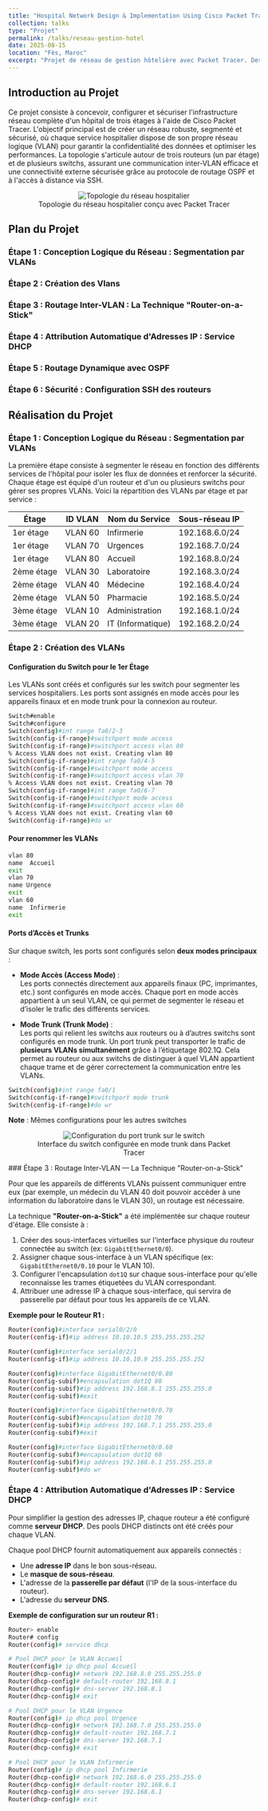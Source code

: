 ```yaml
---
title: "Hospital Network Design & Implementation Using Cisco Packet Tracer"
collection: talks
type: "Projet"
permalink: /talks/reseau-gestion-hotel
date: 2025-08-15
location: "Fès, Maroc"
excerpt: "Projet de réseau de gestion hôtelière avec Packet Tracer. Description courte visible dans la liste."
---
```


## Introduction au Projet
Ce projet consiste à concevoir, configurer et sécuriser l'infrastructure réseau complète d'un hôpital de trois étages à l'aide de Cisco Packet Tracer. L'objectif principal est de créer un réseau robuste, segmenté et sécurisé, où chaque service hospitalier dispose de son propre réseau logique (VLAN) pour garantir la confidentialité des données et optimiser les performances.
La topologie s'articule autour de trois routeurs (un par étage) et de plusieurs switchs, assurant une communication inter-VLAN efficace et une connectivité externe sécurisée grâce au protocole de routage OSPF et à l'accès à distance via SSH.
<figure style="text-align: center;">
  <img src="/files/hospital_network_topology.png" alt="Topologie du réseau hospitalier" style="max-width: 100%; height: auto;">
  <figcaption>Topologie du réseau hospitalier conçu avec Packet Tracer</figcaption>
</figure>



## Plan du Projet
### Étape 1 : Conception Logique du Réseau : Segmentation par VLANs
### Étape 2 : Création des Vlans  
### Étape 3 : Routage Inter-VLAN : La Technique "Router-on-a-Stick"
### Étape 4 : Attribution Automatique d'Adresses IP : Service DHCP
### Étape 5 : Routage Dynamique avec OSPF
### Étape 6 :	Sécurité : Configuration SSH des routeurs 

## Réalisation du Projet
### Étape 1 : Conception Logique du Réseau : Segmentation par VLANs
La première étape consiste à segmenter le réseau en fonction des différents services de l'hôpital pour isoler les flux de données et renforcer la sécurité. Chaque étage est équipé d'un routeur et d'un ou plusieurs switchs pour gérer ses propres VLANs.
Voici la répartition des VLANs par étage et par service :

| Étage       | ID VLAN | Nom du Service         | Sous-réseau IP     |
|-------------|---------|------------------------|--------------------|
| 1er étage   | VLAN 60 | Infirmerie            | 192.168.6.0/24     |
| 1er étage   | VLAN 70 | Urgences              | 192.168.7.0/24     |
| 1er étage   | VLAN 80 | Accueil               | 192.168.8.0/24     |
| 2ème étage  | VLAN 30 | Laboratoire           | 192.168.3.0/24     |
| 2ème étage  | VLAN 40 | Médecine              | 192.168.4.0/24     |
| 2ème étage  | VLAN 50 | Pharmacie             | 192.168.5.0/24     |
| 3ème étage  | VLAN 10 | Administration        | 192.168.1.0/24     |
| 3ème étage  | VLAN 20 | IT (Informatique)     | 192.168.2.0/24     |

### Étape 2 : Création des VLANs

#### **Configuration du Switch pour le 1er Étage**
Les VLANs sont créés et configurés sur les switch pour segmenter les services hospitaliers. Les ports sont assignés en mode accès pour les appareils finaux et en mode trunk pour la connexion au routeur.
```bash
Switch#enable
Switch#configure
Switch(config)#int range fa0/2-3
Switch(config-if-range)#switchport mode access
Switch(config-if-range)#switchport access vlan 80
% Access VLAN does not exist. Creating vlan 80
Switch(config-if-range)#int range fa0/4-5
Switch(config-if-range)#switchport mode access
Switch(config-if-range)#switchport access vlan 70
% Access VLAN does not exist. Creating vlan 70
Switch(config-if-range)#int range fa0/6-7
Switch(config-if-range)#switchport mode access
Switch(config-if-range)#switchport access vlan 60
% Access VLAN does not exist. Creating vlan 60
Switch(config-if-range)#do wr
```
#### **Pour renommer les VLANs**
```bash
vlan 80
name  Accueil
exit
vlan 70
name Urgence
exit
vlan 60
name  Infirmerie 
exit
```
#### **Ports d’Accès et Trunks**

Sur chaque switch, les ports sont configurés selon **deux modes principaux** :  

- **Mode Accès (Access Mode)** :  
  Les ports connectés directement aux appareils finaux (PC, imprimantes, etc.) sont configurés en mode accès. Chaque port en mode accès appartient à un seul VLAN, ce qui permet de segmenter le réseau et d’isoler le trafic des différents services.  

- **Mode Trunk (Trunk Mode)** :  
  Les ports qui relient les switchs aux routeurs ou à d’autres switchs sont configurés en mode trunk. Un port trunk peut transporter le trafic de **plusieurs VLANs simultanément** grâce à l’étiquetage 802.1Q. Cela permet au routeur ou aux switchs de distinguer à quel VLAN appartient chaque trame et de gérer correctement la communication entre les VLANs.


```bash
Switch(config)#int range fa0/1
Switch(config-if-range)#switchport mode trunk
Switch(config-if-range)#do wr
```
**Note** : Mêmes configurations pour les autres switches
<figure style="text-align: center;">
  <img src="/files/switch_trunk_config.png" alt="Configuration du port trunk sur le switch" style="max-width: 100%; height: auto;">
  <figcaption>Interface du switch configurée en mode trunk dans Packet Tracer</figcaption>
</figure>
### Étape 3 : Routage Inter-VLAN — La Technique "Router-on-a-Stick"

Pour que les appareils de différents VLANs puissent communiquer entre eux (par exemple, un médecin du VLAN 40 doit pouvoir accéder à une information du laboratoire dans le VLAN 30), un routage est nécessaire.  

La technique **"Router-on-a-Stick"** a été implémentée sur chaque routeur d'étage. Elle consiste à :  

1. Créer des sous-interfaces virtuelles sur l'interface physique du routeur connectée au switch (ex: `GigabitEthernet0/0`).  
2. Assigner chaque sous-interface à un VLAN spécifique (ex: `GigabitEthernet0/0.10` pour le VLAN 10).  
3. Configurer l'encapsulation `dot1Q` sur chaque sous-interface pour qu'elle reconnaisse les trames étiquetées du VLAN correspondant.  
4. Attribuer une adresse IP à chaque sous-interface, qui servira de passerelle par défaut pour tous les appareils de ce VLAN.  

**Exemple pour le Routeur R1 :**

```bash
Router(config)#interface serial0/2/0
Router(config-if)#ip address 10.10.10.5 255.255.255.252

Router(config)#interface serial0/2/1
Router(config-if)#ip address 10.10.10.9 255.255.255.252

Router(config)#interface GigabitEthernet0/0.80
Router(config-subif)#encapsulation dot1Q 80
Router(config-subif)#ip address 192.168.8.1 255.255.255.0
Router(config-subif)#exit

Router(config)#interface GigabitEthernet0/0.70
Router(config-subif)#encapsulation dot1Q 70
Router(config-subif)#ip address 192.168.7.1 255.255.255.0
Router(config-subif)#exit

Router(config)#interface GigabitEthernet0/0.60
Router(config-subif)#encapsulation dot1Q 60
Router(config-subif)#ip address 192.168.6.1 255.255.255.0
Router(config-subif)#do wr
```
### Étape 4 : Attribution Automatique d'Adresses IP : Service DHCP
Pour simplifier la gestion des adresses IP, chaque routeur a été configuré comme **serveur DHCP**. Des pools DHCP distincts ont été créés pour chaque VLAN.  

Chaque pool DHCP fournit automatiquement aux appareils connectés :  
- Une **adresse IP** dans le bon sous-réseau.  
- Le **masque de sous-réseau**.  
- L'adresse de la **passerelle par défaut** (l'IP de la sous-interface du routeur).  
- L'adresse du **serveur DNS**.  

**Exemple de configuration sur un routeur R1 :**

```bash
Router> enable
Router# config
Router(config)# service dhcp

# Pool DHCP pour le VLAN Accueil
Router(config)# ip dhcp pool Accueil
Router(dhcp-config)# network 192.168.8.0 255.255.255.0
Router(dhcp-config)# default-router 192.168.8.1
Router(dhcp-config)# dns-server 192.168.8.1
Router(dhcp-config)# exit

# Pool DHCP pour le VLAN Urgence
Router(config)# ip dhcp pool Urgence
Router(dhcp-config)# network 192.168.7.0 255.255.255.0
Router(dhcp-config)# default-router 192.168.7.1
Router(dhcp-config)# dns-server 192.168.7.1
Router(dhcp-config)# exit

# Pool DHCP pour le VLAN Infirmerie
Router(config)# ip dhcp pool Infirmerie
Router(dhcp-config)# network 192.168.6.0 255.255.255.0
Router(dhcp-config)# default-router 192.168.6.1
Router(dhcp-config)# dns-server 192.168.6.1
Router(dhcp-config)# exit
```



    

